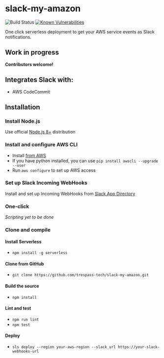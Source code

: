 # slack-my-amazon
![Build Status](https://codebuild.us-east-1.amazonaws.com/badges?uuid=eyJlbmNyeXB0ZWREYXRhIjoibUl6TE1IUG1qKzRQTTloV3psVEdaQWU4alpGS2R1enBOT21OcGxMSzAyaFAzby9oMGpLWE1aZ3dzd25EUldWaEdOa3pLQVdFSVpKSXVTV0Vib3d2S1FrPSIsIml2UGFyYW1ldGVyU3BlYyI6IlNwL2dyNmhWMlhZTVhJUG4iLCJtYXRlcmlhbFNldFNlcmlhbCI6MX0%3D&branch=master)
[![Known Vulnerabilities](https://snyk.io/test/github/trespass-tech/slack-my-amazon/badge.svg)](https://snyk.io/test/github/trespass-tech/slack-my-amazon)

One click serverless  deployment to get your AWS service events as Slack notifications.

## Work in progress
**Contributors welcome!**

## Integrates Slack with:
- AWS CodeCommit

## Installation
### Install Node.js
Use official [Node.js 8+](https://nodejs.org/) distribution
### Install and configure AWS CLI
* Install [from AWS](https://docs.aws.amazon.com/cli/latest/userguide/installing.html)
* If you have python installed, you can use `pip install awscli --upgrade --user`
* Run `aws configure` to set up AWS access
### Set up Slack Incoming WebHooks
Install and set up Incoming WebHooks from [Slack App Directory](https://slack.com/apps/A0F7XDUAZ-incoming-webhooks)
### One-click
_Scripting yet to be done_
### Clone and compile
#### Install Serverless
* `npm install -g serverless`
#### Clone from GitHub
* `git clone https://github.com/trespass-tech/slack-my-amazon.git`
#### Build the source
* `npm install`
#### Lint and test
* `npm run lint`
* `npm test`
#### Deploy
* `sls deploy --region your-aws-region --slack_url https://your-slack-webhooks-url`
